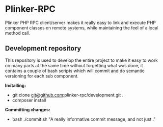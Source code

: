 **Plinker-RPC**
=========

Plinker PHP RPC client/server makes it really easy to link and execute PHP component classes on remote systems, while maintaining the feel of a local method call.

Development repository
----------------------

This repository is used to develop the entire project to make it easy to work on many parts at the same time without forgetting what was done,
it contains a couple of bash scripts which will commit and do semantic versioning for each sub component.

**Installing:**

 - git clone git@github.com:plinker-rpc/development.git .
 - composer install

**Committing changes:**

 - bash ./commit.sh "A really informative commit message, and not just ."


